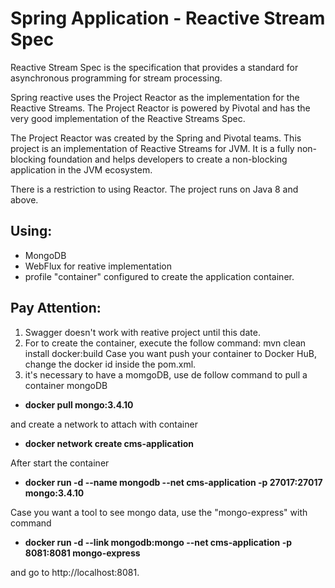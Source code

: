 # Spring Application - Reactive Stream Spec

Reactive Stream Spec is the specification that provides a standard for
asynchronous programming for stream processing.

Spring reactive uses the Project Reactor as the implementation for the Reactive
Streams. The Project Reactor is powered by Pivotal and has the very good
implementation of the Reactive Streams Spec.

The Project Reactor was created by the Spring and Pivotal teams. This project is an
implementation of Reactive Streams for JVM. It is a fully non-blocking foundation
and helps developers to create a non-blocking application in the JVM ecosystem.

There is a restriction to using Reactor. The project runs on Java 8
and above.

## Using:
* MongoDB
* WebFlux for reative implementation
* profile "container" configured to create the application container.

## Pay Attention: 
1. Swagger doesn't work with reative project until this date.
2. For to create the container, execute the follow command: mvn clean install docker:build
Case you want push your container to Docker HuB, change the docker id inside the pom.xml.
3. it's necessary to have a momgoDB, use de follow command to pull a container mongoDB
- **docker pull mongo:3.4.10**

and create a network to attach with container 
- **docker network create cms-application**

After start the container
- **docker run -d --name mongodb --net cms-application -p 27017:27017 mongo:3.4.10**

Case you want a tool to see mongo data, use the "mongo-express" with command
- **docker run -d --link mongodb:mongo --net cms-application -p 8081:8081 mongo-express**

and go to http://localhost:8081.

 
